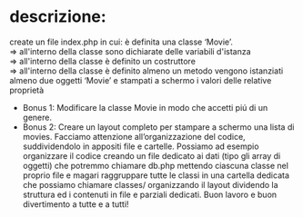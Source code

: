 # descrizione:
create un file index.php in cui:
è definita una classe ‘Movie’.
<br>
=> all'interno della classe sono dichiarate delle variabili d'istanza
<br>
=> all'interno della classe è definito un costruttore
<br>
=> all'interno della classe è definito almeno un metodo
vengono istanziati almeno due oggetti ‘Movie’ e stampati a schermo i valori delle relative proprietà
<br>
- Bonus 1:
Modificare la classe Movie in modo che accetti piú di un genere.
- Bonus 2:
Creare un layout completo per stampare a schermo una lista di movies.
Facciamo attenzione all’organizzazione del codice, suddividendolo in appositi file e cartelle.
Possiamo ad esempio organizzare il codice
creando un file dedicato ai dati (tipo gli array di oggetti) che potremmo chiamare db.php
mettendo ciascuna classe nel proprio file e magari raggruppare tutte le classi in una cartella dedicata che possiamo chiamare classes/
organizzando il layout dividendo la struttura ed i contenuti in file e parziali dedicati.
Buon lavoro e buon divertimento a tutte e a tutti!
